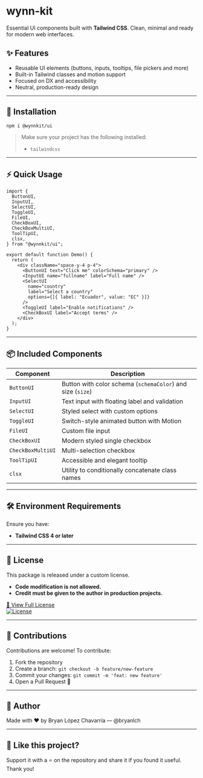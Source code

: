 # wynn-kit

Essential UI components built with **Tailwind CSS**.
Clean, minimal and ready for modern web interfaces.

## ✨ Features

- Reusable UI elements (buttons, inputs, tooltips, file pickers and more)
- Built-in Tailwind classes and motion support
- Focused on DX and accessibility
- Neutral, production-ready design

---

## 🚀 Installation

```bash
npm i @wynnkit/ui
```

> Make sure your project has the following installed:
>
> - `tailwindcss`

---

## ⚡️ Quick Usage

```tsx
import {
  ButtonUI,
  InputUI,
  SelectUI,
  ToggleUI,
  FileUI,
  CheckBoxUI,
  CheckBoxMultiUI,
  ToolTipUI,
  clsx,
} from "@wynnkit/ui";

export default function Demo() {
  return (
    <div className="space-y-4 p-4">
      <ButtonUI text="Click me" colorSchema="primary" />
      <InputUI name="fullname" label="Full name" />
      <SelectUI
        name="country"
        label="Select a country"
        options={[{ label: "Ecuador", value: "EC" }]}
      />
      <ToggleUI label="Enable notifications" />
      <CheckBoxUI label="Accept terms" />
    </div>
  );
}
```

---

## 📦 Included Components

| Component         | Description                                                |
| ----------------- | ---------------------------------------------------------- |
| `ButtonUI`        | Button with color schema (`schemaColor`) and size (`size`) |
| `InputUI`         | Text input with floating label and validation              |
| `SelectUI`        | Styled select with custom options                          |
| `ToggleUI`        | Switch-style animated button with Motion                   |
| `FileUI`          | Custom file input                                          |
| `CheckBoxUI`      | Modern styled single checkbox                              |
| `CheckBoxMultiUI` | Multi-selection checkbox                                   |
| `ToolTipUI`       | Accessible and elegant tooltip                             |
| `clsx`            | Utility to conditionally concatenate class names           |

---

## 🛠 Environment Requirements

Ensure you have:

- **Tailwind CSS 4 or later**

---

## 📝 License

This package is released under a custom license.

- **Code modification is not allowed.**
- **Credit must be given to the author in production projects.**

[📄 View Full License](./LICENSE)  
[![License](https://img.shields.io/badge/License-Attribution_Required-blue)](LICENSE)

---

## 🤝 Contributions

Contributions are welcome! To contribute:

1. Fork the repository
2. Create a branch: `git checkout -b feature/new-feature`
3. Commit your changes: `git commit -m 'feat: new feature'`
4. Open a Pull Request 🚀

---

## 👤 Author

Made with ❤️ by Bryan López Chavarría — @bryanlch

---

## 🌟 Like this project?

Support it with a ⭐ on the repository and share it if you found it useful. Thank you!
